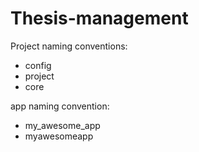 # Thesis-management

Project naming conventions:
- config
- project
- core

app naming convention:
- my_awesome_app
- myawesomeapp